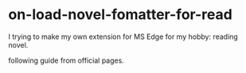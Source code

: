 # on-load-novel-fomatter-for-read

I trying to make my own extension for MS Edge for my hobby: reading novel.

following guide from official pages.
